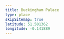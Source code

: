```yaml
---
title: Buckingham Palace
type: place
skipSitemap: true
latitude: 51.501362
longitude: -0.141889
---
```

